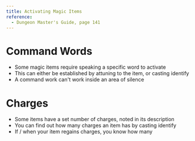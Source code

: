 ```yaml
---
title: Activating Magic Items
reference:
  - Dungeon Master's Guide, page 141
---
```


# Command Words

- Some magic items require speaking a specific word to activate
- This can either be established by attuning to the item, or casting identify
- A command work can't work inside an area of silence

# Charges

- Some items have a set number of charges, noted in its description
- You can find out how many charges an item has by casting identify
- If / when your item regains charges, you know how many
